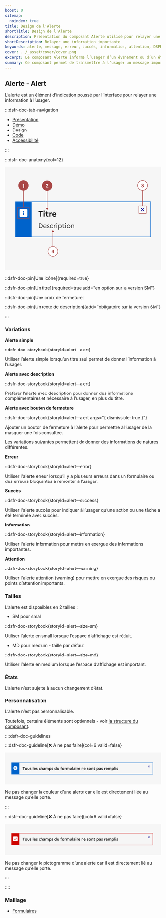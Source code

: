 ```yaml
---
boost: 0
sitemap:
  noindex: true
title: Design de l'Alerte
shortTitle: Design de l'Alerte
description: Présentation du composant Alerte utilisé pour relayer une information importante à l’usager de façon contextuelle sans interrompre sa navigation.
shortDescription: Relayer une information importante
keywords: alerte, message, erreur, succès, information, attention, DSFR, accessibilité, interface
cover: ../_asset/cover/cover.png
excerpt: Le composant Alerte informe l’usager d’un événement ou d’un état du système, comme une erreur, une confirmation ou une information complémentaire, de manière non bloquante.
summary: Ce composant permet de transmettre à l’usager un message important en lien avec une action ou un état du système, sans interrompre sa tâche. Il est utilisé dans des contextes variés, comme un formulaire ou un événement technique. Il propose plusieurs variations (succès, erreur, information, attention), deux tailles, et des règles éditoriales strictes pour garantir une communication claire, courtoise et accessible.
---
```


## Alerte - Alert

L’alerte est un élément d’indication poussé par l’interface pour relayer une information à l’usager.

:::dsfr-doc-tab-navigation

- [Présentation](../index.md)
- [Démo](../demo/index.md)
- Design
- [Code](../code/index.md)
- [Accessibilité](../accessibility/index.md)

:::

:::dsfr-doc-anatomy{col=12}

![Anatomie de l'alerte](../_asset/anatomy/anatomy-1.png)

::dsfr-doc-pin[Une icône]{required=true}

::dsfr-doc-pin[Un titre]{required=true add="en option sur la version SM"}

::dsfr-doc-pin[Une croix de fermeture]

::dsfr-doc-pin[Un texte de description]{add="obligatoire sur la version SM"}

:::

### Variations

**Alerte simple**

::dsfr-doc-storybook{storyId=alert--alert}

Utiliser l’alerte simple lorsqu’un titre seul permet de donner l’information à l’usager.

**Alerte avec description**

::dsfr-doc-storybook{storyId=alert--alert}

Préférer l’alerte avec description pour donner des informations complémentaires et nécessaire à l’usager, en plus du titre.

**Alerte avec bouton de fermeture**

::dsfr-doc-storybook{storyId=alert--alert args="{ dismissible: true }"}

Ajouter un bouton de fermeture à l’alerte pour permettre à l’usager de la masquer une fois consultée.

Les variations suivantes permettent de donner des informations de natures différentes.

**Erreur**

::dsfr-doc-storybook{storyId=alert--error}

Utiliser l'alerte erreur lorsqu’il y a plusieurs erreurs dans un formulaire ou des erreurs bloquantes à remonter à l’usager.

**Succès**

::dsfr-doc-storybook{storyId=alert--success}

Utiliser l'alerte succès pour indiquer à l’usager qu’une action ou une tâche a été terminée avec succès.

**Information**

::dsfr-doc-storybook{storyId=alert--information}

Utiliser l'alerte information pour mettre en exergue des informations importantes.

**Attention**

::dsfr-doc-storybook{storyId=alert--warning}

Utiliser l'alerte attention (warning) pour mettre en exergue des risques ou points d’attention importants.

### Tailles

L’alerte est disponibles en 2 tailles :

- SM pour small

::dsfr-doc-storybook{storyId=alert--size-sm}

Utiliser l’alerte en small lorsque l’espace d’affichage est réduit.

- MD pour medium - taille par défaut

::dsfr-doc-storybook{storyId=alert--size-md}

Utiliser l’alerte en medium lorsque l’espace d’affichage est important.

### États

L’alerte n’est sujette à aucun changement d’état.

### Personnalisation

L’alerte n’est pas personnalisable.

Toutefois, certains éléments sont optionnels - voir [la structure du composant](#alerte).

::::dsfr-doc-guidelines

:::dsfr-doc-guideline[❌ À ne pas faire]{col=6 valid=false}

![](../_asset/custom/dont-1.png)

Ne pas changer la couleur d’une alerte car elle est directement liée au message qu’elle porte.

:::

:::dsfr-doc-guideline[❌ À ne pas faire]{col=6 valid=false}

![](../_asset/custom/dont-2.png)

Ne pas changer le pictogramme d’une alerte car il est directement lié au message qu’elle porte.

:::

::::

### Maillage

- [Formulaires](../../../../form/_part/doc/index.md)
